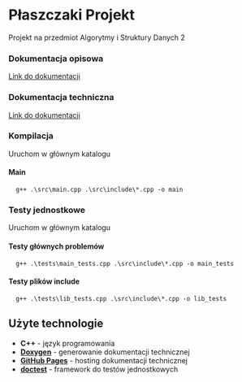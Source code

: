 # Płaszczaki Projekt
Projekt na przedmiot Algorytmy i Struktury Danych 2

### Dokumentacja opisowa
[Link do dokumentacji](https://docs.google.com/document/d/1JqA5u0gE-6G75cN4mcdqnfFWQBzu6YQKedxCKFQmzMY/edit?usp=sharing)

### Dokumentacja techniczna
[Link do dokumentacji](https://igorciz777.github.io/PlaszczakiProjekt/)

### Kompilacja
Uruchom w głównym katalogu

#### Main
```terminal
  g++ .\src\main.cpp .\src\include\*.cpp -o main
```

### Testy jednostkowe
Uruchom w głównym katalogu
#### Testy głównych problemów
```terminal
  g++ .\tests\main_tests.cpp .\src\include\*.cpp -o main_tests
```
#### Testy plików include
```terminal
  g++ .\tests\lib_tests.cpp .\src\include\*.cpp -o lib_tests
```

## Użyte technologie
- **C++** - język programowania
- [**Doxygen**](https://www.doxygen.nl/index.html) - generowanie dokumentacji technicznej
- [**GitHub Pages**](https://pages.github.com/) - hosting dokumentacji technicznej
- [**doctest**](https://github.com/doctest/doctest) - framework do testów jednostkowych
